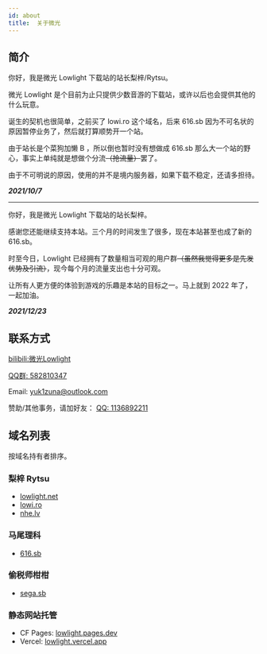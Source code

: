 ```yaml
---
id: about
title:  关于微光
---
```


## 简介

你好，我是微光 Lowlight 下载站的站长梨梓/Rytsu。

微光 Lowlight 是个目前为止只提供少数音游的下载站，或许以后也会提供其他的什么玩意。

诞生的契机也很简单，之前买了 lowi.ro 这个域名，后来 616.sb 因为不可名状的原因暂停业务了，然后就打算顺势开一个站。

由于站长是个菜狗加懒 B ，所以倒也暂时没有想做成 616.sb 那么大一个站的野心，事实上单纯就是想做个分流~~（抢流量）~~罢了。

由于不可明说的原因，使用的并不是境内服务器，如果下载不稳定，还请多担待。

***2021/10/7***

-----

你好，我是微光 Lowlight 下载站的站长梨梓。

感谢您还能继续支持本站。三个月的时间发生了很多，现在本站甚至也成了新的 616.sb。

时至今日，Lowlight 已经拥有了数量相当可观的用户群~~（虽然我觉得更多是先发优势及引流）~~，现今每个月的流量支出也十分可观。

让所有人更方便的体验到游戏的乐趣是本站的目标之一。马上就到 2022 年了，一起加油。

***2021/12/23***

## 联系方式

[bilibili:微光Lowlight](https://space.bilibili.com/319171871)

[QQ群: 582810347](https://jq.qq.com/?_wv=1027&k=WAZFYeVn)

Email: yuk1zuna@outlook.com

赞助/其他事务，请加好友： [QQ: 1136892211](tencent://message/?uin=1136892211)

## 域名列表

按域名持有者排序。

### 梨梓 Rytsu

- [lowlight.net](https://lowlight.net)
- [lowi.ro](https://lowi.ro)
- [nhe.lv](https://nhe.lv)

### 马尾理科

- [616.sb](https://616.sb)

### 偷税师柑柑

- [sega.sb](https://sega.sb)

### 静态网站托管

- CF Pages: [lowlight.pages.dev](https://lowlight.pages.dev)
- Vercel: [lowlight.vercel.app](https://lowlight.vercel.app)

